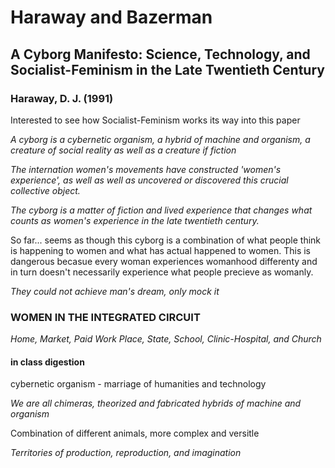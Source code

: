 Haraway and Bazerman
=================

## A Cyborg Manifesto: Science, Technology, and Socialist-Feminism in the Late Twentieth Century ##
### Haraway, D. J. (1991) ###

Interested to see how Socialist-Feminism works its way into this paper

_A cyborg is a cybernetic organism, a hybrid of machine and organism, a creature of social reality as well as a creature if fiction_

_The internation women's movements have constructed 'women's experience', as well as well as uncovered or discovered this crucial collective object._

_The cyborg is a matter of fiction and lived experience that changes what counts as women's experience in the late twentieth century._

So far... seems as though this cyborg is a combination of what people think is happening to women and what has actual happened to women. This is dangerous becasue every woman experiences womanhood differenty and in turn doesn't necessarily experience what people precieve as womanly. 

_They could not achieve man's dream, only mock it_

### WOMEN IN THE INTEGRATED CIRCUIT ###

_Home, Market, Paid Work Place, State, School, Clinic-Hospital, and Church_ 

#### in class digestion ####

cybernetic organism - marriage of humanities and technology

_We are all chimeras, theorized and fabricated hybrids of machine and organism_

Combination of different animals, more complex and versitle 

_Territories of production, reproduction, and imagination_


